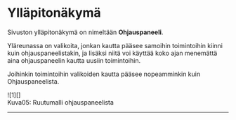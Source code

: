 # Ylläpitonäkymä

Sivuston ylläpitonäkymä on nimeltään __Ohjauspaneeli__.

Yläreunassa on valikoita, jonkan kautta pääsee samoihin toimintoihin kiinni kuin ohjauspaneelistakin,
ja lisäksi niitä voi käyttää koko ajan menemättä aina ohjauspaneelin kautta uusiin toimintoihin.

Joihinkin toimintoihin valikoiden kautta pääsee nopeamminkin kuin Ohjauspaneelista.

<figure class="fig-n" style="margin:10px 0 0 0">
![1][]
<figcaption>Kuva05: Ruutumalli ohjauspaneelista</figcaption>
</figure>

----

[1]: kuvat/kuva05.png "Ruutukaappaus etusivun alusta"


